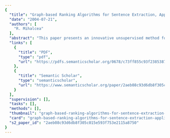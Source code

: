 ```yaml
---
{
  "title": "Graph-based Ranking Algorithms for Sentence Extraction, Applied to Text Summarization",
  "date": "2004-07-21",
  "authors": [
    "R. Mihalcea"
  ],
  "abstract": "This paper presents an innovative unsupervised method for automatic sentence extraction using graph-based ranking algorithms. We evaluate the method in the context of a text summarization task, and show that the results obtained compare favorably with previously published results on established benchmarks.",
  "links": [
    {
      "title": "PDF",
      "type": "pdf",
      "url": "https://pdfs.semanticscholar.org/0678/c73ff855c93f238538735fcecc1ee6bc8379.pdf"
    },
    {
      "title": "Semantic Scholar",
      "type": "semanticscholar",
      "url": "https://www.semanticscholar.org/paper/2aeb08c93d6db8f305c015e593f753e2115a8750"
    }
  ],
  "supervision": [],
  "tasks": [],
  "methods": [],
  "thumbnail": "graph-based-ranking-algorithms-for-sentence-extraction-applied-to-text-summarization-thumb.jpg",
  "card": "graph-based-ranking-algorithms-for-sentence-extraction-applied-to-text-summarization-card.jpg",
  "s2_paper_id": "2aeb08c93d6db8f305c015e593f753e2115a8750"
}
---
```


